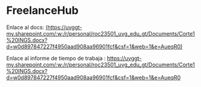 # FreelanceHub

Enlace al docs: [(https://uvggt-my.sharepoint.com/:w:/r/personal/roc23501_uvg_edu_gt/Documents/Corte1%20INGS.docx?d=w0d897847227f4950aad908aa96901fcf&csf=1&web=1&e=AueqR0)](https://uvggt-my.sharepoint.com/:w:/r/personal/roc23501_uvg_edu_gt/Documents/Corte1%20INGS.docx?d=w0d897847227f4950aad908aa96901fcf&csf=1&web=1&e=AueqR0)

Enlace al informe de tiempo de trabaja : https://uvggt-my.sharepoint.com/:w:/r/personal/roc23501_uvg_edu_gt/Documents/Corte1%20INGS.docx?d=w0d897847227f4950aad908aa96901fcf&csf=1&web=1&e=AueqR0
